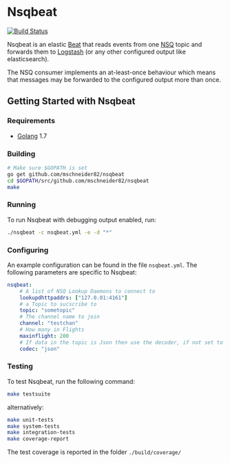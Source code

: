 # Nsqbeat

[![Build Status](https://travis-ci.org/mschneider82/nsqbeat.svg?branch=master)](https://travis-ci.org/mschneider82/nsqbeat)

Nsqbeat is an elastic [Beat](https://www.elastic.co/products/beats) that reads
events from one [NSQ](https://nsq.io) topic and forwards them to
[Logstash](https://www.elastic.co/products/logstash) (or any other configured output like elasticsearch).

The NSQ consumer implements an at-least-once behaviour which means that
messages may be forwarded to the configured output more than once.

## Getting Started with Nsqbeat

### Requirements

* [Golang](https://golang.org/dl/) 1.7

### Building

```sh
# Make sure $GOPATH is set
go get github.com/mschneider82/nsqbeat
cd $GOPATH/src/github.com/mschneider82/nsqbeat
make
```

### Running

To run Nsqbeat with debugging output enabled, run:

```sh
./nsqbeat -c nsqbeat.yml -e -d "*"
```

### Configuring

An example configuration can be found in the file `nsqbeat.yml`. The following
parameters are specific to Nsqbeat:

```yaml
nsqbeat:
    # A list of NSQ Lookup Daemons to connect to
    lookupdhttpaddrs: ["127.0.01:4161"]
    # a Topic to sucscribe to
    topic: "sometopic"
    # The channel name to join
    channel: "testchan"
    # How many in Flights
    maxinflight: 200
    # If data in the topic is Json then use the decoder, if not set to something else like plain
    codec: "json"

```

### Testing

To test Nsqbeat, run the following command:

```sh
make testsuite
```

alternatively:

```sh
make unit-tests
make system-tests
make integration-tests
make coverage-report
```

The test coverage is reported in the folder `./build/coverage/`

